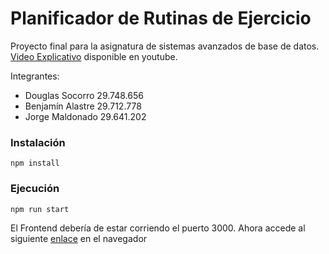 # Planificador de Rutinas de Ejercicio

Proyecto final para la asignatura de sistemas avanzados de base de datos.
[Video Explicativo](https://github.com/SafdarJamal/vite-template-react/blob/main/LICENSE) disponible en youtube.

Integrantes:

- Douglas Socorro 29.748.656
- Benjamín Alastre 29.712.778
- Jorge Maldonado 29.641.202

### Instalación

```
npm install
```

### Ejecución

```
npm run start
```

El Frontend debería de estar corriendo el puerto 3000. Ahora accede al siguiente [enlace](http://localhost:3000) en el navegador
